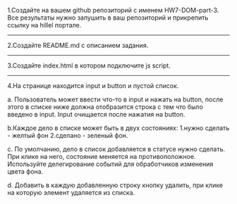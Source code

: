 1.Создайте на вашем github репозиторий с именем HW7-DOM-part-3. Все результаты нужно запушить в ваш репозиторий и прикрепить ссылку на hillel портале.

----------------------

2.Создайте README.md с описанием задания.

----------------------

3.Создайте index.html в котором подключите js script.

---------------------

4.На странице находится input и button и пустой список.

 a. Пользователь может ввести что-то в input и нажать на button, после этого в списке ниже должна отобразится строка с тем что было введено в input. Input очищается после нажатия на button.

 b.Каждое дело в списке может быть в двух состояниях:
  1.нужно сделать - желтый фон 
  2.сделано - зеленый фон. 

 c. По умолчанию, дело в список добавляется в статусе нужно сделать. При клике на  него, состояние меняется на противоположное. Используйте делегирование событий для обработчиков изменения цвета фона.

 d. Добавить в каждую добавленную строку кнопку удалить, при клике на которую элемент  удаляется из списка.
